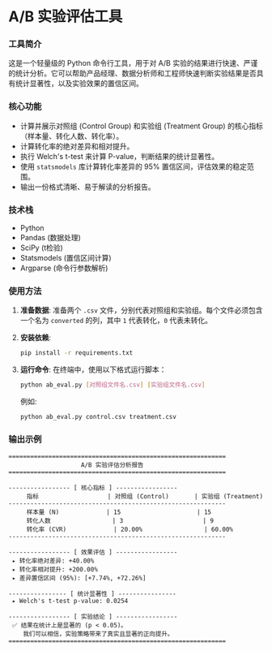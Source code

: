 # A/B 实验评估工具

### 工具简介
这是一个轻量级的 Python 命令行工具，用于对 A/B 实验的结果进行快速、严谨的统计分析。它可以帮助产品经理、数据分析师和工程师快速判断实验结果是否具有统计显著性，以及实验效果的置信区间。

### 核心功能
* 计算并展示对照组 (Control Group) 和实验组 (Treatment Group) 的核心指标（样本量、转化人数、转化率）。
* 计算转化率的绝对差异和相对提升。
* 执行 Welch's t-test 来计算 P-value，判断结果的统计显著性。
* 使用 `statsmodels` 库计算转化率差异的 95% 置信区间，评估效果的稳定范围。
* 输出一份格式清晰、易于解读的分析报告。

### 技术栈
* Python
* Pandas (数据处理)
* SciPy (t检验)
* Statsmodels (置信区间计算)
* Argparse (命令行参数解析)

### 使用方法
1.  **准备数据**:
    准备两个 `.csv` 文件，分别代表对照组和实验组。每个文件必须包含一个名为 `converted` 的列，其中 `1` 代表转化，`0` 代表未转化。

2.  **安装依赖**:
    ```bash
    pip install -r requirements.txt
    ```

3.  **运行命令**:
    在终端中，使用以下格式运行脚本：
    ```bash
    python ab_eval.py [对照组文件名.csv] [实验组文件名.csv]
    ```
    例如:
    ```bash
    python ab_eval.py control.csv treatment.csv
    ```

### 输出示例
```
============================================================
                    A/B 实验评估分析报告
============================================================

----------------- [ 核心指标 ] -----------------
     指标                   | 对照组 (Control)       | 实验组 (Treatment)
------------------------------------------------------------
     样本量 (N)             | 15                     | 15
     转化人数                 | 3                      | 9
     转化率 (CVR)             | 20.00%                 | 60.00%
------------------------------------------------------------

----------------- [ 效果评估 ] -----------------
 ▸ 转化率绝对差异: +40.00%
 ▸ 转化率相对提升: +200.00%
 ▸ 差异置信区间 (95%): [+7.74%, +72.26%]

---------------- [ 统计显著性 ] ----------------
 ▸ Welch's t-test p-value: 0.0254

----------------- [ 实验结论 ] -----------------
 ✅ 结果在统计上是显著的 (p < 0.05)。
    我们可以相信，实验策略带来了真实且显著的正向提升。
============================================================
```